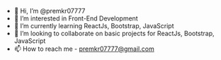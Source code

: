 - 👋 Hi, I’m @premkr07777
- 👀 I’m interested in Front-End Development 
- 🌱 I’m currently learning ReactJs, Bootstrap, JavaScript
- 💞️ I’m looking to collaborate on basic projects for ReactJs, Bootstrap, JavaScript
- 📫 How to reach me - premkr07777@gmail.com

<!---
premkr07777/premkr07777 is a ✨ special ✨ repository because its `README.md` (this file) appears on your GitHub profile.
You can click the Preview link to take a look at your changes.
--->
